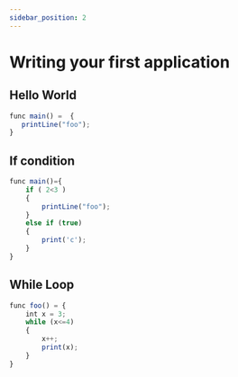 ```yaml
---
sidebar_position: 2
---
```


# Writing your first application

## Hello World
```jsx
func main() =  {
   printLine("foo");
}
```

## If condition
```jsx
func main()={
    if ( 2<3 ) 
    {
        printLine("foo");
    }
    else if (true)
    {
        print('c');
    }
}
```

## While Loop
```jsx
func foo() = {
    int x = 3;
    while (x<=4)
    {
        x++;
        print(x);
    }
}
```